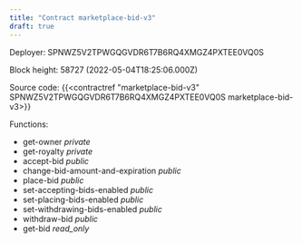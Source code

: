 ```yaml
---
title: "Contract marketplace-bid-v3"
draft: true
---
```

Deployer: SPNWZ5V2TPWGQGVDR6T7B6RQ4XMGZ4PXTEE0VQ0S


 



Block height: 58727 (2022-05-04T18:25:06.000Z)

Source code: {{<contractref "marketplace-bid-v3" SPNWZ5V2TPWGQGVDR6T7B6RQ4XMGZ4PXTEE0VQ0S marketplace-bid-v3>}}

Functions:

* get-owner _private_
* get-royalty _private_
* accept-bid _public_
* change-bid-amount-and-expiration _public_
* place-bid _public_
* set-accepting-bids-enabled _public_
* set-placing-bids-enabled _public_
* set-withdrawing-bids-enabled _public_
* withdraw-bid _public_
* get-bid _read_only_
